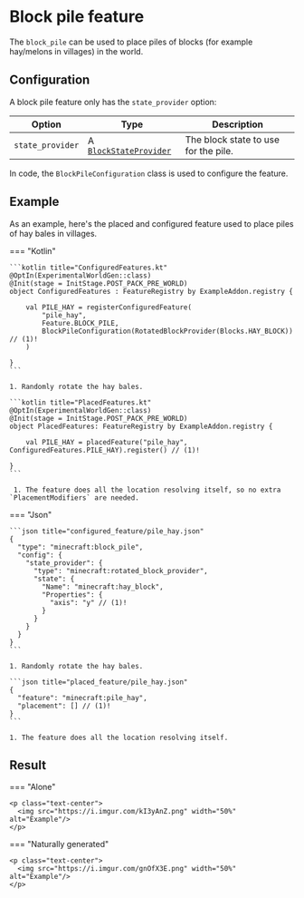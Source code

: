 # Block pile feature

The `block_pile` can be used to place piles of blocks (for example hay/melons in villages) in the world.

## Configuration

A block pile feature only has the `state_provider` option:

| Option           | Type                                                           | Description                          |
|------------------|----------------------------------------------------------------|--------------------------------------|
| `state_provider` | A  [`BlockStateProvider`](../../types/block-state-provider.md) | The block state to use for the pile. |

In code, the `BlockPileConfiguration` class is used to configure the feature.

## Example

As an example, here's the placed and configured feature used to place piles of hay bales in villages.

=== "Kotlin"

    ```kotlin title="ConfiguredFeatures.kt"
    @OptIn(ExperimentalWorldGen::class)
    @Init(stage = InitStage.POST_PACK_PRE_WORLD)
    object ConfiguredFeatures : FeatureRegistry by ExampleAddon.registry {
    
        val PILE_HAY = registerConfiguredFeature(
            "pile_hay",
            Feature.BLOCK_PILE,
            BlockPileConfiguration(RotatedBlockProvider(Blocks.HAY_BLOCK)) // (1)!
        )
    
    }
    ```

    1. Randomly rotate the hay bales.

    ```kotlin title="PlacedFeatures.kt"
    @OptIn(ExperimentalWorldGen::class)
    @Init(stage = InitStage.POST_PACK_PRE_WORLD)
    object PlacedFeatures: FeatureRegistry by ExampleAddon.registry {
    
        val PILE_HAY = placedFeature("pile_hay", ConfiguredFeatures.PILE_HAY).register() // (1)!
    
    }
    ```

     1. The feature does all the location resolving itself, so no extra `PlacementModifiers` are needed.

=== "Json"

    ```json title="configured_feature/pile_hay.json"
    {
      "type": "minecraft:block_pile",
      "config": {
        "state_provider": {
          "type": "minecraft:rotated_block_provider",
          "state": {
            "Name": "minecraft:hay_block",
            "Properties": {
              "axis": "y" // (1)!
            }
          }
        }
      }
    }
    ```

    1. Randomly rotate the hay bales.

    ```json title="placed_feature/pile_hay.json"
    {
      "feature": "minecraft:pile_hay",
      "placement": [] // (1)!
    }
    ```

    1. The feature does all the location resolving itself.

## Result

=== "Alone"

    <p class="text-center">
      <img src="https://i.imgur.com/kI3yAnZ.png" width="50%" alt="Example"/>
    </p>

=== "Naturally generated"

    <p class="text-center">
      <img src="https://i.imgur.com/gnOfX3E.png" width="50%" alt="Example"/>
    </p>
